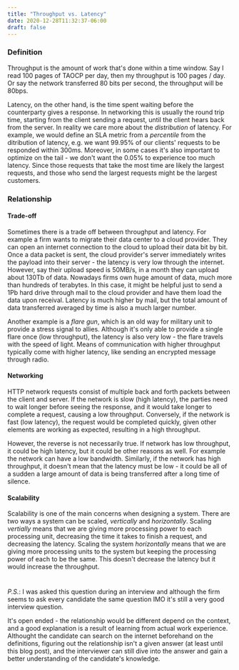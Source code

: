 ```yaml
---
title: "Throughput vs. Latency"
date: 2020-12-28T11:32:37-06:00
draft: false
---
```


### Definition

Throughput is the amount of work that's done within a time window. Say I read 100 pages of TAOCP per day, then my throughput 
is 100 pages / day. Or say the network transferred 80 bits per second, the throughput will be 80bps.

Latency, on the other hand, is the time spent waiting before the counterparty gives a response. In networking this is usually the round trip time, starting
 from the client sending a request, until the client hears back from the server. In reality we care more about the _distribution_ of latency. For example,
 we would define an SLA metric from a _percentile_ from the ditribution of latency, e.g. we want 99.95% of our clients' requests to be responded within 300ms. 
Moreover, in some cases it's also important to optimize on the tail - we don't want the 0.05% to experience too much latency. Since those requests that take 
the most time are likely the largest requests, and those who send the largest requests might be the largest customers.

### Relationship

#### Trade-off

Sometimes there is a trade off between throughput and latency. For example a firm wants to migrate their data center to a cloud provider. They can open an internet 
connection to the cloud to upload their data bit by bit. Once a data packet is sent, the cloud provider's server immediately writes the payload into their server - 
the latency is very low through the internet. However, say their upload speed is 50MB/s, in a month they can upload about 130Tb of data. Nowadays firms own 
huge amount of data, much more than hundreds of terabytes. In this case, it might be helpful just to send a 1Pb hard drive through mail to the cloud 
provider and have them load the data upon receival. Latency is much higher by mail, but the total amount of data transferred averaged by time is also a much larger number.

Another example is a _flare gun_, which is an old way for military unit to provide a stress signal to allies. Although it's only able to provide a single flare once (low 
throughput), the latency is also very low - the flare travels with the speed of light. Means of communication with higher throughput typically come with higher 
latency, like sending an encrypted message through radio. 

#### Networking

HTTP network requests consist of multiple back and forth packets between the client and server. If the network is slow (high latency), the parties need to wait longer before
 seeing the response, and it would take longer to complete a request, causing a low throughput. Conversely, if the network
 is fast (low latency), the request would be completed quickly, given other elements are working as expected, resulting in a high throughput.

However, the reverse is not necessarily true. If network has low throughput, it could be high latency, but it could be other reasons as well. For example the network can have a low bandwidth. Similarly, if the network has high throughput, it doesn't mean that the latency must be low - it could be all of a sudden a large amount of data is being transferred after a long time of silence.

#### Scalability

Scalability is one of the main concerns when designing a system. There are two ways a system can be scaled, _vertically_ and _horizontally_. Scaling _vertially_ means that we are giving more processing power to each processing unit, decreasing the time it takes to finish a request, and decreasing the latency. Scaling the system _horizontally_
 means that we are giving more processing units to the system but keeping the processing power of each to be the same. This doesn't decrease the latency but it would increase 
 the throughput.


#


_P.S._: I was asked this question during an interview and although the firm seems to ask every candidate the same question IMO it's still
a very good interview question.

It's open ended - the relationship would be different depend on the context, and a good explanation 
is a result of learning from actual work experience. Althought the candidate can search on the internet beforehand on the definitions, figuring out 
the relationship isn't a given answer (at least until this blog post), and the interviewer can still dive into the answer and gain a better 
understanding of the candidate's knowledge.

